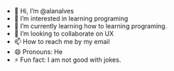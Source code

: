 - 👋 Hi, I’m @alanalves
- 👀 I’m interested in learning programing
- 🌱 I’m currently learning how to learning programing.
- 💞️ I’m looking to collaborate on UX
- 📫 How to reach me by my email
- 😄 Pronouns: He
- ⚡ Fun fact: I am not good with jokes.

<!---
alanalves/alanalves is a ✨ special ✨ repository because its `README.md` (this file) appears on your GitHub profile.
You can click the Preview link to take a look at your changes.
--->
